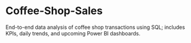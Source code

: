 # Coffee-Shop-Sales
End-to-end data analysis of coffee shop transactions using SQL; includes KPIs, daily trends, and upcoming Power BI dashboards.
